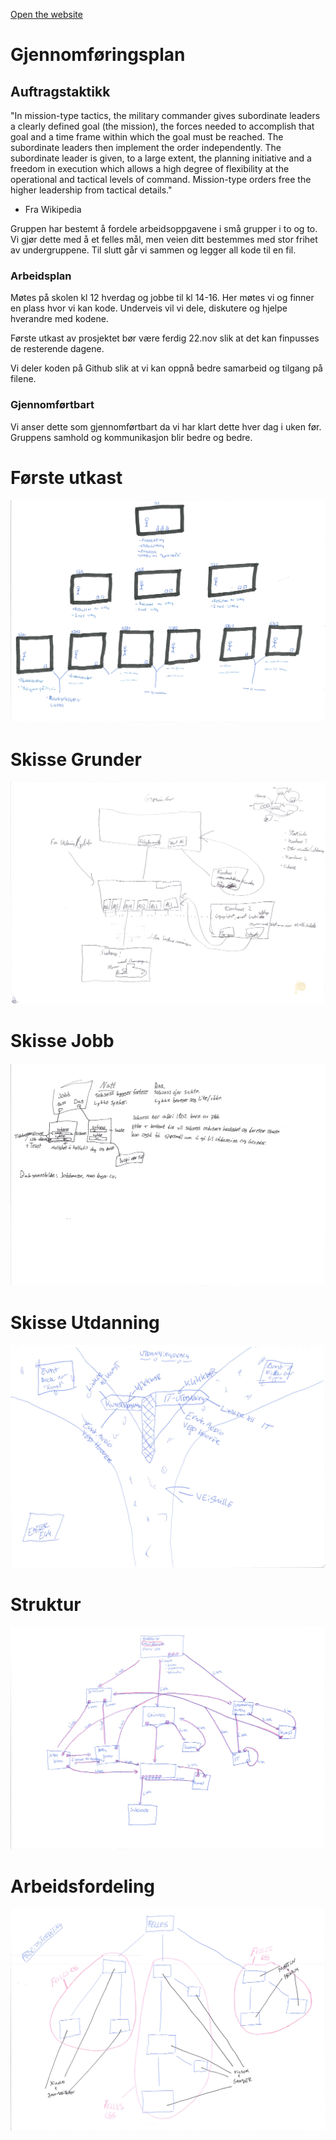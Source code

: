 [Open the website](https://blackcapcoder.github.io/future-webproj/forside.html)

# Gjennomføringsplan

## Auftragstaktikk

"In mission-type tactics, the military commander gives subordinate leaders a clearly defined goal (the mission), the forces needed to accomplish that goal and a time frame within which the goal must be reached. The subordinate leaders then implement the order independently. The subordinate leader is given, to a large extent, the planning initiative and a freedom in execution which allows a high degree of flexibility at the operational and tactical levels of command. Mission-type orders free the higher leadership from tactical details."

- Fra Wikipedia

Gruppen har bestemt å fordele arbeidsoppgavene i små grupper i to og to. Vi gjør dette med å et felles mål, men veien ditt bestemmes med stor frihet av undergruppene. Til slutt går vi sammen og legger all kode til en fil.

### Arbeidsplan
Møtes på skolen kl 12 hverdag og jobbe til  kl 14-16. Her møtes vi og finner en plass hvor vi kan kode. Underveis vil vi dele, diskutere og hjelpe hverandre med kodene.

Første utkast av prosjektet bør være ferdig 22.nov slik at det kan finpusses de resterende dagene.

Vi deler koden på Github slik at vi kan oppnå bedre samarbeid og tilgang på filene. 

### Gjennomførtbart
Vi anser dette som gjennomførtbart da vi har klart dette hver dag i uken før.
Gruppens samhold og kommunikasjon blir bedre og bedre.


# Første utkast
![](bilder/drawing6.png)

# Skisse Grunder
![](bilder/drawing7.png)

# Skisse Jobb
![](bilder/drawing4.png)

# Skisse Utdanning
![](bilder/drawing3.png)

# Struktur
![](bilder/drawing2.png)

# Arbeidsfordeling
![](bilder/drawing1.png)





